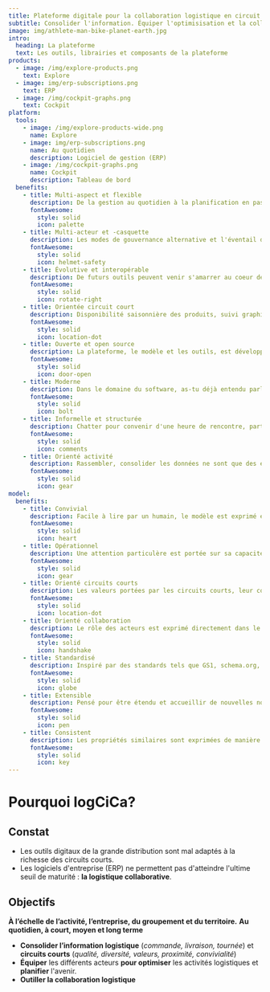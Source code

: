 ```yaml
---
title: Plateforme digitale pour la collaboration logistique en circuit court
subtitle: Consolider l'information. Équiper l'optimisisation et la collaboration logistiques.
image: img/athlete-man-bike-planet-earth.jpg
intro:
  heading: La plateforme
  text: Les outils, librairies et composants de la plateforme
products:
  - image: /img/explore-products.png
    text: Explore
  - image: img/erp-subscriptions.png
    text: ERP
  - image: /img/cockpit-graphs.png
    text: Cockpit
platform:
  tools: 
    - image: /img/explore-products-wide.png
      name: Explore
    - image: img/erp-subscriptions.png
      name: Au quotidien
      description: Logiciel de gestion (ERP)
    - image: /img/cockpit-graphs.png
      name: Cockpit
      description: Tableau de bord
  benefits:
    - title: Multi-aspect et flexible
      description: De la gestion au quotidien à la planification en passant par la promotion des activités et produits, la plateforme couvre aussi bien les besoins opérationnels et stratégiques en logistique.
      fontAwesome:
        style: solid
        icon: palette
    - title: Multi-acteur et -casquette
      description: Les modes de gouvernance alternative et l'éventail de casquettes portées par les acteurs sont une richesse des circuits courts. La plateforme intègre ces richesses et s'adresse aux acteurs dans leur globalité pour leur offrir une expérience collaborative.
      fontAwesome:
        style: solid
        icon: helmet-safety
    - title: Évolutive et interopérable
      description: De futurs outils peuvent venir s'amarrer au coeur de la plateforme (via l'API). Au fur et à mesure que le modèle s'étend, les outils existants peuvent l'exprimer et ajouter des fonctionnalités autour des nouveaux concepts.
      fontAwesome:
        style: solid
        icon: rotate-right
    - title: Orientée circuit court
      description: Disponibilité saisonnière des produits, suivi graphique des abonnements (panier de légumes, ...), simulation de co-livraisons, ...
      fontAwesome:
        style: solid
        icon: location-dot
    - title: Ouverte et open source
      description: La plateforme, le modèle et les outils, est développée en open source. Toute contribution en terme de fonctionnalité, d'encodage d'information, d'interfaçage est la bienvenue 🙂.
      fontAwesome:
        style: solid
        icon: door-open
    - title: Moderne
      description: Dans le domaine du software, as-tu déjà entendu parler de *low-code*, *static site generator*, *headless CMS*, *serverless*, *workflow automation tool*, *data warehouse*, *Jamstack*, *graphQL*, ... ? Un ensemble d'architecture et boîte à outils en vogue sur lequel s'appuie la plateforme.
      fontAwesome:
        style: solid
        icon: bolt
    - title: Informelle et structurée
      description: Chatter pour convenir d'une heure de rencontre, partager une localisation ou commander est tellement facile pour collaborer mais difficile à intégrer dans ton agenda, ta facturation. Il est possible d'allier ces deux mondes que sont l'informel et le structuré via une mini application au sein d'une messagerie spécialisée par exemple.
      fontAwesome:
        style: solid
        icon: comments
    - title: Orienté activité
      description: Rassembler, consolider les données ne sont que des étapes, la finalité est "d'activer" la donnée, la rendre utile pour les tâches inhérentes à ton activité. La plateforme grandit en apportant de nouvelles fonctionnalités pour la gestion de ton activité.
      fontAwesome:
        style: solid
        icon: gear
model: 
  benefits:
    - title: Convivial
      description: Facile à lire par un humain, le modèle est exprimé en JSON.
      fontAwesome:
        style: solid
        icon: heart
    - title: Opérationnel
      description: Une attention particulère est portée sur sa capacité à être interrogé (base de données), manipulée (javascript), et représenté (templating).
      fontAwesome:
        style: solid
        icon: gear
    - title: Orienté circuits courts
      description: Les valeurs portées par les circuits courts, leur convivialité, la saisonnalité des produits et la logistique cyclique font partie intégrante du modèle.
      fontAwesome:
        style: solid
        icon: location-dot
    - title: Orienté collaboration
      description: Le rôle des acteurs est exprimé directement dans le modèle. Une commande a par exemple un vendeur et un client, elle est partagée entre les deux acteurs. 
      fontAwesome:
        style: solid
        icon: handshake
    - title: Standardisé
      description: Inspiré par des standards tels que GS1, schema.org, DFC.
      fontAwesome:
        style: solid
        icon: globe
    - title: Extensible
      description: Pensé pour être étendu et accueillir de nouvelles notions.
      fontAwesome:
        style: solid
        icon: pen
    - title: Consistent
      description: Les propriétés similaires sont exprimées de manière cohérente. 
      fontAwesome:
        style: solid
        icon: key
---
```


# Pourquoi logCiCa?

## Constat

* Les outils digitaux de la grande distribution sont mal adaptés à la richesse des circuits courts. 
* Les logiciels d'entreprise (ERP) ne permettent pas d'atteindre l'ultime seuil de maturité : **la logistique collaborative**. 

## Objectifs

**À l’échelle de l’activité, l’entreprise, du groupement et du territoire.**
**Au quotidien, à court, moyen et long terme**

* **Consolider l’information logistique** (*commande, livraison, tournée*) et **circuits courts** (*qualité, diversité, valeurs, proximité, convivialité*)
* **Équiper** les différents acteurs **pour optimiser** les activités logistiques et **planifier** l'avenir.
* **Outiller la collaboration logistique**

